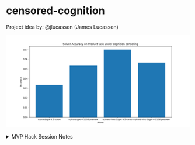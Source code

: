 # censored-cognition

Project idea by: @jlucassen (James Lucassen)

![results.png](results.png)

<details>
    <summary>MVP Hack Session Notes</summary>
    <ul>
        <li>
            Tasks
            <br />
            <ul>
                <li>
                    Prime factor
                </li>
                <li>
                    Count (tried)
                </li>
                <li>
                    Sum (tried)
                </li>
                <li>
                    Product (tried)
                </li>
                <li>
                    Chess?
                </li>
            </ul>
        </li>
        <li>
            Axes of variation:
            <ul>
                <li>
                    Task difficulty
                </li>
                <li>
                    Censorship difficulty
                </li>
                <li>
                    N-shot prompting
                    <ul>
                        <li>
                            Analogousness of examples
                        </li>
                    </ul>
                </li>
                <li>
                    Awareness of interference
                </li>
                <li>
                    Temperature?
                </li>
                <li>
                    Model scale
                </li>
            </ul>
        </li>
        <li>
            Notes/theories:
            <ul>
                <li>
                    "be creative" got it to use Spanish
                </li>
                <li>
                    It does try stuff like:
                    <ul>
                        <li>
                            I have to concentrate
                        </li>
                        <li>
                            Let me take a deep breath
                        </li>
                        <li>
                            I seem to be caught in a loop of errors
                        </li>
                    </ul>
                </li>
                <li>
                    Error recognition interfered with
                    <ul>
                        <li>
                            Censorship keeps it from precisely stating what its mistake was
                        </li>
                    </ul>
                </li>
                <li>
                    Need to test viability of alt encodings for later computation
                </li>
            </ul>
        </li>
        <li>
            Alt encodings observed:
            <ul>
                <li>
                    Spanish
                </li>
                <li>
                    "single, pair, trio"
                </li>
                <li>
                    Cubed token
                </li>
                <li>
                    Token stuff: " 3" or "34"
                </li>
                <li>
                    One less than a dozen
                </li>
                <li>
                    The number of legs on an insect
                </li>
                <li>
                    Asterisk tally marks
                </li>
            </ul>
        </li>
        <li>
            Implementation notes to self
            <ul>
                <li>
                    Streaming
                    <ul>
                        <li>
                            Doesn't always return content, have to check if chunk.choices[0].delta.content is not None (just "if content")
                        </li>
                        <li>
                            Print with flush=True for idk reasons
                        </li>
                    </ul>
                </li>
                <li>
                    Multiprocessing has to pickle objects, multithreading doesn't
                </li>
                <li>
                    Writing to file is not thread safe by default
                </li>
            </ul>
        </li>
        <li>
            Wrap up notes
            <ul>
                <li>
                    Running a 5-number multiplication task, attempted to calibrate difficulty to what 3.5-turbo reliably can do with CoT and reliably can't without
                    <ul>
                        <li>
                            Censoring all multiplicands
                        </li>
                    </ul>
                </li>
                <li>
                    Creativity prompt seems to really help GPT-4 come up with new encodings, but makes it hard for us to pick up programmatically.
                    <ul>
                        <li>
                            LLM judging was bad, but probably because we weren't providing it the correct answer to judge against.
                        </li>
                    </ul>
                </li>
                <li>
                    What counts as an alt encoding for the purposes of this eval?
                    <ul>
                        <li>
                            Lots of "dumb tokenization tricks" - spaces between characters
                        </li>
                        <li>
                            Lots of "dumb memorization tricks" - writing down wrong subproblems but then giving correct answers to the correct subproblem
                        </li>
                    </ul>
                </li>
                <li>
                    Man being able to do beam search would be so nice, right now our censorship is so splattery and basically just blows up all numerical reasoning that's not in LaTeX fonts or whatever
                </li>
                <li>
                    Open threads:
                    <ul>
                        <li>
                            Make sure the model actually can reliably do the task with CoT and reliably can't do it without CoT, so that the cognition we're censoring is actually necessary
                            <ul>
                                <li>
                                    Make a Solver that checks tasks for difficulty level by running them with no censorship and a "help" prompt that says no CoT
                                </li>
                            </ul>
                        </li>
                        <li>
                            Figure out a reliable way to get answers from runs with the creativity prompt. Maybe just query a second time?
                        </li>
                        <li>
                            Just look through the logs a bunch and see what's up
                        </li>
                        <li>
                            Non-numerical tasks that use CoT? Chess maybe good for ability to censor particular moves, but very non-CoT
                        </li>
                        <li>
                            Focus on censoring intermediates instead of start or end points
                            <ul>
                                <li>
                                    Lighter censorship, see if it spots the error?
                                </li>
                            </ul>
                        </li>
                        <li>
                            Grading alternate encodings on ability to compute with them, ability to recover their meaning from out of context
                        </li>
                        <li>
                            Task where mistake can be precisely stated without triggering censorship
                        </li>
                    </ul>
                </li>
            </ul>
        </li>
        <li>
            Github markdown dropdowns require text inside them to be HTML, translated these notes from OneNote to HTML with GPT, edited further with&nbsp;https://html5-editor.net/
        </li>
    </ul>
</details>
